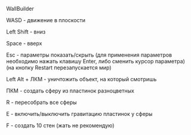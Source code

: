 WallBuilder

WASD - движение в плоскости

Left Shift - вниз

Space - вверх

Esc - параметры показать/скрыть (для применения параметров необходимо нажать клавишу Enter, либо сменить курсор параметра) (на кнопку Restart перезапускается мир)

Left Alt + ЛКМ - уничтожить объект, на который смотришь

ПКМ - создать сферу из пластинок разноцветных

R - пересобрать все сферы

E - включить/выключить гравитацию пластинок у сферы

F - создать 10 стен (жать не рекомендую)
